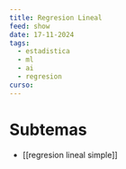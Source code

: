 ```yaml
---
title: Regresion Lineal
feed: show
date: 17-11-2024
tags:
  - estadistica
  - ml
  - ai
  - regresion
curso:
---
```

# Subtemas
- [[regresion lineal simple]]
